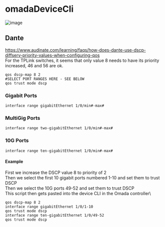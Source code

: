 # omadaDeviceCli

![image](https://github.com/1024jon/omadaDeviceCli/assets/8061767/a50b8472-9f29-42d5-9b79-1f73ea49a6c0)


## Dante ##
https://www.audinate.com/learning/faqs/how-does-dante-use-dscp-diffserv-priority-values-when-configuring-qos \
For the TPLink switches, it seems that only value 8 needs to have its priority increased, 46 and 56 are ok.
```
qos dscp-map 8 2
#SELECT PORT RANGES HERE - SEE BELOW
qos trust mode dscp

```

### Gigabit Ports ###

```
interface range gigabitEthernet 1/0/min#-max#
```

### MultiGig Ports ###

```
interface range two-gigabitEthernet 1/0/min#-max#
```

### 10G Ports ###

```
interface range ten-gigabitEthernet 1/0/min#-max#
```

#### Example ####
First we increase the DSCP value 8 to priority of 2\
Then we select the first 10 gigabit ports numbered 1-10 and set them to trust DSCP\
Then we select the 10G ports 49-52 and set them to trust DSCP\
This script then gets pasted into the device CLI in the Omada controller\
```
qos dscp-map 8 2
interface range gigabitEthernet 1/0/1-10
qos trust mode dscp
interface range ten-gigabitEthernet 1/0/49-52
qos trust mode dscp
```
